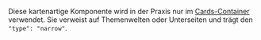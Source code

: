 Diese kartenartige Komponente wird in der Praxis nur im [Cards-Container](#cards-container) verwendet. Sie verweist auf Themenwelten oder Unterseiten und trägt den `"type": "narrow"`.